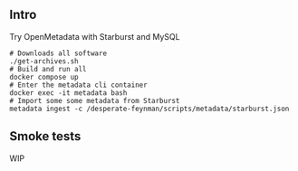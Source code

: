 ## Intro
Try OpenMetadata with Starburst and MySQL

```shell
# Downloads all software
./get-archives.sh
# Build and run all
docker compose up
# Enter the metadata cli container
docker exec -it metadata bash
# Import some some metadata from Starburst
metadata ingest -c /desperate-feynman/scripts/metadata/starburst.json
```

## Smoke tests
WIP
